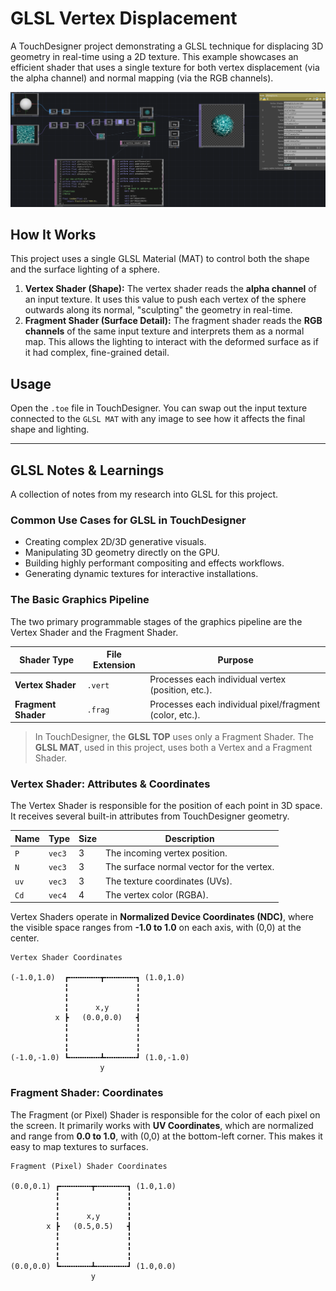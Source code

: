 # GLSL Vertex Displacement

A TouchDesigner project demonstrating a GLSL technique for displacing 3D geometry in real-time using a 2D texture. This example showcases an efficient shader that uses a single texture for both vertex displacement (via the alpha channel) and normal mapping (via the RGB channels).

![TouchDesigner Network](touchdesigner-network.png)

## How It Works

This project uses a single GLSL Material (MAT) to control both the shape and the surface lighting of a sphere.

1.  **Vertex Shader (Shape):** The vertex shader reads the **alpha channel** of an input texture. It uses this value to push each vertex of the sphere outwards along its normal, "sculpting" the geometry in real-time.
2.  **Fragment Shader (Surface Detail):** The fragment shader reads the **RGB channels** of the same input texture and interprets them as a normal map. This allows the lighting to interact with the deformed surface as if it had complex, fine-grained detail.

## Usage

Open the `.toe` file in TouchDesigner. You can swap out the input texture connected to the `GLSL MAT` with any image to see how it affects the final shape and lighting.

---

## GLSL Notes & Learnings

A collection of notes from my research into GLSL for this project.

### Common Use Cases for GLSL in TouchDesigner

*   Creating complex 2D/3D generative visuals.
*   Manipulating 3D geometry directly on the GPU.
*   Building highly performant compositing and effects workflows.
*   Generating dynamic textures for interactive installations.

### The Basic Graphics Pipeline

The two primary programmable stages of the graphics pipeline are the Vertex Shader and the Fragment Shader.

| Shader Type     | File Extension | Purpose                                             |
| --------------- | -------------- | --------------------------------------------------- |
| **Vertex Shader**   | `.vert`        | Processes each individual vertex (position, etc.).    |
| **Fragment Shader** | `.frag`        | Processes each individual pixel/fragment (color, etc.). |

> In TouchDesigner, the **GLSL TOP** uses only a Fragment Shader. The **GLSL MAT**, used in this project, uses both a Vertex and a Fragment Shader.

### Vertex Shader: Attributes & Coordinates

The Vertex Shader is responsible for the position of each point in 3D space. It receives several built-in attributes from TouchDesigner geometry.

| Name | Type   | Size | Description                               |
| ---- | ------ | ---- | ----------------------------------------- |
| `P`  | `vec3` | 3    | The incoming vertex position.             |
| `N`  | `vec3` | 3    | The surface normal vector for the vertex. |
| `uv` | `vec3` | 3    | The texture coordinates (UVs).            |
| `Cd` | `vec4` | 4    | The vertex color (RGBA).                  |

Vertex Shaders operate in **Normalized Device Coordinates (NDC)**, where the visible space ranges from **-1.0 to 1.0** on each axis, with (0,0) at the center.

```
Vertex Shader Coordinates	

(-1.0,1.0)  ┏╍╍╍╍╍╍╍┳╍╍╍╍╍╍╍┓ (1.0,1.0)
		    ╏               ╏  
		    ╏               ╏
		    ╏	   x,y	    ╏
		  x ┣   (0.0,0.0)   ┫
		    ╏               ╏
		    ╏               ╏ 
		    ╏               ╏
(-1.0,-1.0) ┗╍╍╍╍╍╍╍┻╍╍╍╍╍╍╍┛ (1.0,-1.0)	
 			        y
```

### Fragment Shader: Coordinates

The Fragment (or Pixel) Shader is responsible for the color of each pixel on the screen. It primarily works with **UV Coordinates**, which are normalized and range from **0.0 to 1.0**, with (0,0) at the bottom-left corner. This makes it easy to map textures to surfaces.

```
Fragment (Pixel) Shader	Coordinates	

(0.0,0.1) ┏╍╍╍╍╍╍╍┳╍╍╍╍╍╍╍┓ (1.0,1.0)
		  ╏               ╏  
		  ╏               ╏
		  ╏		 x,y	  ╏
		x ┣	  (0.5,0.5)   ┫
		  ╏               ╏
		  ╏               ╏ 
		  ╏               ╏
(0.0,0.0) ┗╍╍╍╍╍╍╍┻╍╍╍╍╍╍╍┛ (1.0,0.0)	
 			      y
```           			


